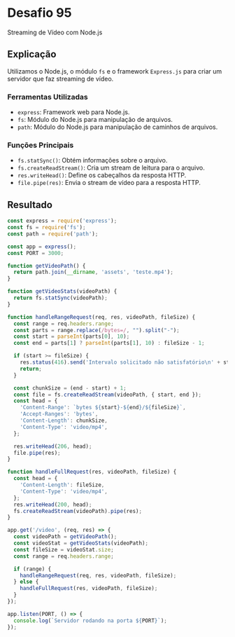 # Desafio 95

Streaming de Vídeo com Node.js

## Explicação

Utilizamos o Node.js, o módulo `fs` e o framework `Express.js` para criar um servidor que faz streaming de vídeo.

### Ferramentas Utilizadas

- `express`: Framework web para Node.js.
- `fs`: Módulo do Node.js para manipulação de arquivos.
- `path`: Módulo do Node.js para manipulação de caminhos de arquivos.

### Funções Principais

- `fs.statSync()`: Obtém informações sobre o arquivo.
- `fs.createReadStream()`: Cria um stream de leitura para o arquivo.
- `res.writeHead()`: Define os cabeçalhos da resposta HTTP.
- `file.pipe(res)`: Envia o stream de vídeo para a resposta HTTP.

## Resultado

```js
const express = require('express');
const fs = require('fs');
const path = require('path');

const app = express();
const PORT = 3000;

function getVideoPath() {
  return path.join(__dirname, 'assets', 'teste.mp4');
}

function getVideoStats(videoPath) {
  return fs.statSync(videoPath);
}

function handleRangeRequest(req, res, videoPath, fileSize) {
  const range = req.headers.range;
  const parts = range.replace(/bytes=/, "").split("-");
  const start = parseInt(parts[0], 10);
  const end = parts[1] ? parseInt(parts[1], 10) : fileSize - 1;

  if (start >= fileSize) {
    res.status(416).send('Intervalo solicitado não satisfatório\n' + start + ' >= ' + fileSize);
    return;
  }

  const chunkSize = (end - start) + 1;
  const file = fs.createReadStream(videoPath, { start, end });
  const head = {
    'Content-Range': `bytes ${start}-${end}/${fileSize}`,
    'Accept-Ranges': 'bytes',
    'Content-Length': chunkSize,
    'Content-Type': 'video/mp4',
  };

  res.writeHead(206, head);
  file.pipe(res);
}

function handleFullRequest(res, videoPath, fileSize) {
  const head = {
    'Content-Length': fileSize,
    'Content-Type': 'video/mp4',
  };
  res.writeHead(200, head);
  fs.createReadStream(videoPath).pipe(res);
}

app.get('/video', (req, res) => {
  const videoPath = getVideoPath();
  const videoStat = getVideoStats(videoPath);
  const fileSize = videoStat.size;
  const range = req.headers.range;

  if (range) {
    handleRangeRequest(req, res, videoPath, fileSize);
  } else {
    handleFullRequest(res, videoPath, fileSize);
  }
});

app.listen(PORT, () => {
  console.log(`Servidor rodando na porta ${PORT}`);
});
```